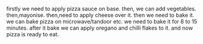 firstly we need to apply pizza sauce on base.
then, we can add vegetables.
then,mayonise.
then,need to apply cheese over it.
then we need to bake it.
we can bake pizza on microwave/tandoor etc.
we need to bake it for 8 to 15 minutes.
after it bake we can apply oregano and chilli flakes to it.
and now pizza is ready to eat.